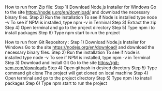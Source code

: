 How to run from Zip file:
Step 1) Download Node.js Installer for Windows
Go to the site https://nodejs.org/en/download/ and download the necessary binary files.
Step 2) Run the installation
To see if Node is installed type node -v
To see if NPM is installed, type npm -v in Terminal
Step 3) Extract the zip
Step 4) Open terminal and go to the project directory
Step 5) Type npm i to install packages
Step 6) Type npm start to run the project


How to run from Git Repository :
Step 1) Download Node.js Installer for Windows
Go to the site https://nodejs.org/en/download/ and download the necessary binary files.
Step 2) Run the installation
To see if Node is installed type node -v
To see if NPM is installed, type npm -v in Terminal
Step 3) Download and install Git
Go to the site https://git-scm.com/downloads 
Step 4) Open gitbash in desired directory
Step 5) Type command git clone <repository url>
The project will get cloned on local machine
Step 4) Open terminal and go to the project directory
Step 5) Type npm i to install packages
Step 6) Type npm start to run the project
